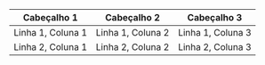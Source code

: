 | Cabeçalho 1 | Cabeçalho 2 | Cabeçalho 3 |
|-------------|-------------|-------------|
| Linha 1, Coluna 1 | Linha 1, Coluna 2 | Linha 1, Coluna 3 |
| Linha 2, Coluna 1 | Linha 2, Coluna 2 | Linha 2, Coluna 3 |
